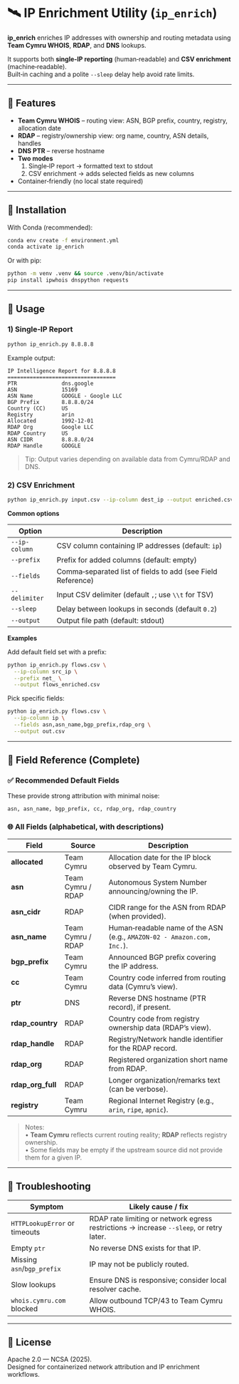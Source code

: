 # 🛰️ IP Enrichment Utility (`ip_enrich`)

**ip_enrich** enriches IP addresses with ownership and routing metadata using **Team Cymru WHOIS**, **RDAP**, and **DNS** lookups.  

It supports both **single‑IP reporting** (human‑readable) and **CSV enrichment** (machine‑readable).  
Built‑in caching and a polite `--sleep` delay help avoid rate limits.

---

## 🚀 Features

- **Team Cymru WHOIS** – routing view: ASN, BGP prefix, country, registry, allocation date  
- **RDAP** – registry/ownership view: org name, country, ASN details, handles  
- **DNS PTR** – reverse hostname
- **Two modes**
  1) Single‑IP report → formatted text to stdout  
  2) CSV enrichment → adds selected fields as new columns
- Container‑friendly (no local state required)

---

## 🧰 Installation

With Conda (recommended):

```bash
conda env create -f environment.yml
conda activate ip_enrich
```

Or with pip:

```bash
python -m venv .venv && source .venv/bin/activate
pip install ipwhois dnspython requests
```

---

## 🧩 Usage

### 1) Single‑IP Report

```bash
python ip_enrich.py 8.8.8.8
```

Example output:

```
IP Intelligence Report for 8.8.8.8
==================================
PTR              dns.google
ASN              15169
ASN Name         GOOGLE - Google LLC
BGP Prefix       8.8.8.0/24
Country (CC)     US
Registry         arin
Allocated        1992-12-01
RDAP Org         Google LLC
RDAP Country     US
ASN CIDR         8.8.8.0/24
RDAP Handle      GOOGLE
```

> Tip: Output varies depending on available data from Cymru/RDAP and DNS.

### 2) CSV Enrichment

```bash
python ip_enrich.py input.csv --ip-column dest_ip --output enriched.csv
```

**Common options**

| Option | Description |
|---|---|
| `--ip-column` | CSV column containing IP addresses (default: `ip`) |
| `--prefix` | Prefix for added columns (default: empty) |
| `--fields` | Comma‑separated list of fields to add (see Field Reference) |
| `--delimiter` | Input CSV delimiter (default `,`; use `\\t` for TSV) |
| `--sleep` | Delay between lookups in seconds (default `0.2`) |
| `--output` | Output file path (default: stdout) |

**Examples**

Add default field set with a prefix:
```bash
python ip_enrich.py flows.csv \
  --ip-column src_ip \
  --prefix net_ \
  --output flows_enriched.csv
```

Pick specific fields:
```bash
python ip_enrich.py flows.csv \
  --ip-column ip \
  --fields asn,asn_name,bgp_prefix,rdap_org \
  --output out.csv
```

---

## 🧠 Field Reference (Complete)

### ✅ Recommended Default Fields
These provide strong attribution with minimal noise:
```
asn, asn_name, bgp_prefix, cc, rdap_org, rdap_country
```

### 🌐 All Fields (alphabetical, with descriptions)

| Field | Source | Description |
|---|---|---|
| **allocated** | Team Cymru | Allocation date for the IP block observed by Team Cymru. |
| **asn** | Team Cymru / RDAP | Autonomous System Number announcing/owning the IP. |
| **asn_cidr** | RDAP | CIDR range for the ASN from RDAP (when provided). |
| **asn_name** | Team Cymru / RDAP | Human‑readable name of the ASN (e.g., `AMAZON-02 - Amazon.com, Inc.`). |
| **bgp_prefix** | Team Cymru | Announced BGP prefix covering the IP address. |
| **cc** | Team Cymru | Country code inferred from routing data (Cymru’s view). |
| **ptr** | DNS | Reverse DNS hostname (PTR record), if present. |
| **rdap_country** | RDAP | Country code from registry ownership data (RDAP’s view). |
| **rdap_handle** | RDAP | Registry/Network handle identifier for the RDAP record. |
| **rdap_org** | RDAP | Registered organization short name from RDAP. |
| **rdap_org_full** | RDAP | Longer organization/remarks text (can be verbose). |
| **registry** | Team Cymru | Regional Internet Registry (e.g., `arin`, `ripe`, `apnic`). |

> Notes:  
> • **Team Cymru** reflects current routing reality; **RDAP** reflects registry ownership.  
> • Some fields may be empty if the upstream source did not provide them for a given IP.

---

## 🧩 Troubleshooting

| Symptom | Likely cause / fix |
|---|---|
| `HTTPLookupError` or timeouts | RDAP rate limiting or network egress restrictions → increase `--sleep`, or retry later. |
| Empty `ptr` | No reverse DNS exists for that IP. |
| Missing `asn`/`bgp_prefix` | IP may not be publicly routed. |
| Slow lookups | Ensure DNS is responsive; consider local resolver cache. |
| `whois.cymru.com` blocked | Allow outbound TCP/43 to Team Cymru WHOIS. |

---

## 📄 License

Apache 2.0 — NCSA (2025).  
Designed for containerized network attribution and IP enrichment workflows.
